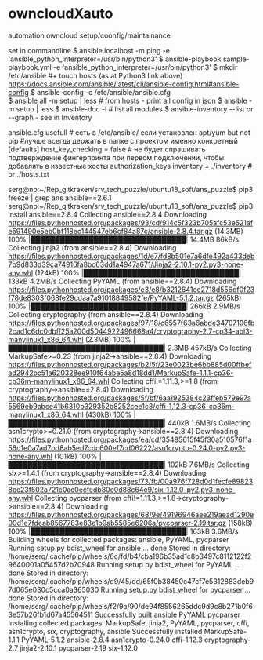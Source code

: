 # owncloudXauto
automation owncloud setup/coonfig/maintainance

set in commandline
$ ansible localhost -m ping -e 'ansible_python_interpreter=/usr/bin/python3'
$ ansible-playbook sample-playbook.yml -e 'ansible_python_interpreter=/usr/bin/python3'
$ mkdir /etc/ansible #+ touch hosts (as at Python3 link above)
https://docs.ansible.com/ansible/latest/cli/ansible-config.html#ansible-config
$ ansible-config -c /etc/ansible/ansible.cfg  
$ ansible all -m setup | less # from hosts - print all config in json
$ ansible -m setup | less
$ ansible-doc -l # list all modules
$ ansible-inventory --list  or --graph - see in Inventory

ansible.cfg usefull # есть в /etc/ansible/ если установлен apt/yum but not pip
#лучше всегда держать в папке с проектом именно конкретный
[defaults]
host_key_checking = false # не будет спрашивать подтверждение фингерпринта при первом подключении, чтобы добавлять в известные хосты authorization_keys
inventory = ./inventory # or ./hosts.txt



serg@np:~/Rep_gitkraken/srv_tech_puzzle/ubuntu18_soft/ans_puzzle$ pip3 freeze | grep ans
ansible==2.6.1
serg@np:~/Rep_gitkraken/srv_tech_puzzle/ubuntu18_soft/ans_puzzle$ pip3 install ansible==2.8.4
Collecting ansible==2.8.4
  Downloading https://files.pythonhosted.org/packages/93/cd/914c5f323b705afc53e521afe591490e5eb0bf118ec144547eb6cf84a87c/ansible-2.8.4.tar.gz (14.3MB)
    100% |████████████████████████████████| 14.4MB 86kB/s 
Collecting jinja2 (from ansible==2.8.4)
  Downloading https://files.pythonhosted.org/packages/1d/e7/fd8b501e7a6dfe492a433deb7b9d833d39ca74916fa8bc63dd1a4947a671/Jinja2-2.10.1-py2.py3-none-any.whl (124kB)
    100% |████████████████████████████████| 133kB 4.2MB/s 
Collecting PyYAML (from ansible==2.8.4)
  Downloading https://files.pythonhosted.org/packages/e3/e8/b3212641ee2718d556df0f23f78de8303f068fe29cdaa7a91018849582fe/PyYAML-5.1.2.tar.gz (265kB)
    100% |████████████████████████████████| 266kB 2.9MB/s 
Collecting cryptography (from ansible==2.8.4)
  Downloading https://files.pythonhosted.org/packages/97/18/c6557f63a6abde34707196fb2cad1c6dc0dbff25a200d5044922496668a4/cryptography-2.7-cp34-abi3-manylinux1_x86_64.whl (2.3MB)
    100% |████████████████████████████████| 2.3MB 457kB/s 
Collecting MarkupSafe>=0.23 (from jinja2->ansible==2.8.4)
  Downloading https://files.pythonhosted.org/packages/b2/5f/23e0023be6bb885d00ffbefad2942bc51a620328ee910f64abe5a8d18dd1/MarkupSafe-1.1.1-cp36-cp36m-manylinux1_x86_64.whl
Collecting cffi!=1.11.3,>=1.8 (from cryptography->ansible==2.8.4)
  Downloading https://files.pythonhosted.org/packages/5f/bf/6aa1925384c23ffeb579e97a5569eb9abce41b6310b329352b8252cee1c3/cffi-1.12.3-cp36-cp36m-manylinux1_x86_64.whl (430kB)
    100% |████████████████████████████████| 440kB 1.6MB/s 
Collecting asn1crypto>=0.21.0 (from cryptography->ansible==2.8.4)
  Downloading https://files.pythonhosted.org/packages/ea/cd/35485615f45f30a510576f1a56d1e0a7ad7bd8ab5ed7cdc600ef7cd06222/asn1crypto-0.24.0-py2.py3-none-any.whl (101kB)
    100% |████████████████████████████████| 102kB 7.6MB/s 
Collecting six>=1.4.1 (from cryptography->ansible==2.8.4)
  Downloading https://files.pythonhosted.org/packages/73/fb/00a976f728d0d1fecfe898238ce23f502a721c0ac0ecfedb80e0d88c64e9/six-1.12.0-py2.py3-none-any.whl
Collecting pycparser (from cffi!=1.11.3,>=1.8->cryptography->ansible==2.8.4)
  Downloading https://files.pythonhosted.org/packages/68/9e/49196946aee219aead1290e00d1e7fdeab8567783e83e1b9ab5585e6206a/pycparser-2.19.tar.gz (158kB)
    100% |████████████████████████████████| 163kB 3.6MB/s 
Building wheels for collected packages: ansible, PyYAML, pycparser
  Running setup.py bdist_wheel for ansible ... done
  Stored in directory: /home/serg/.cache/pip/wheels/6c/fd/b4/cba196b35ad1c8b3497c8112122f29640001a05457d2b70948
  Running setup.py bdist_wheel for PyYAML ... done
  Stored in directory: /home/serg/.cache/pip/wheels/d9/45/dd/65f0b38450c47cf7e5312883deb97d065e030c5cca0a365030
  Running setup.py bdist_wheel for pycparser ... done
  Stored in directory: /home/serg/.cache/pip/wheels/f2/9a/90/de94f8556265ddc9d9c8b271b0f63e57b26fb1d67a45564511
Successfully built ansible PyYAML pycparser
Installing collected packages: MarkupSafe, jinja2, PyYAML, pycparser, cffi, asn1crypto, six, cryptography, ansible
Successfully installed MarkupSafe-1.1.1 PyYAML-5.1.2 ansible-2.8.4 asn1crypto-0.24.0 cffi-1.12.3 cryptography-2.7 jinja2-2.10.1 pycparser-2.19 six-1.12.0
